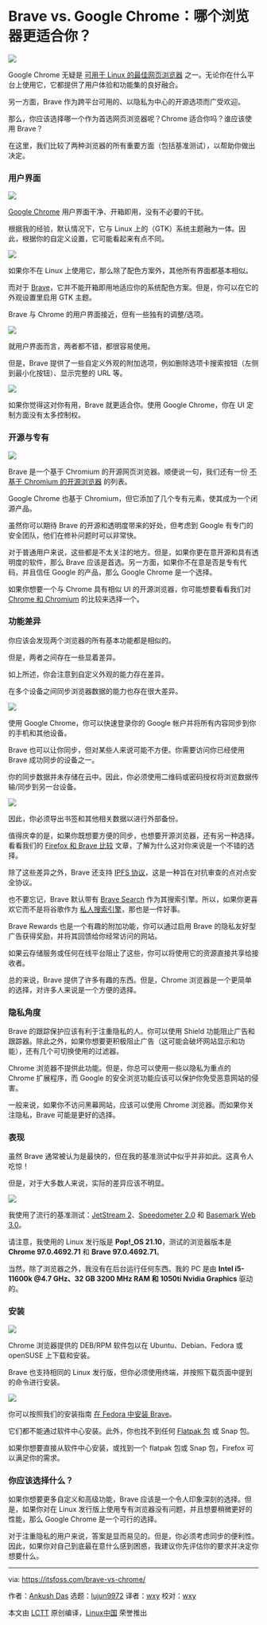 [#]: subject: "Brave vs. Google Chrome: Which is the better browser for you?"
[#]: via: "https://itsfoss.com/brave-vs-chrome/"
[#]: author: "Ankush Das https://itsfoss.com/author/ankush/"
[#]: collector: "lujun9972"
[#]: translator: "wxy"
[#]: reviewer: "wxy"
[#]: publisher: " "
[#]: url: " "

Brave vs. Google Chrome：哪个浏览器更适合你？
======

![](https://img.linux.net.cn/data/attachment/album/202201/25/163210d15a580twwpwyzmw.jpg)

Google Chrome 无疑是 [可用于 Linux 的最佳网页浏览器][1] 之一。无论你在什么平台上使用它，它都提供了用户体验和功能集的良好融合。

另一方面，Brave 作为跨平台可用的、以隐私为中心的开源选项而广受欢迎。

那么，你应该选择哪一个作为首选网页浏览器呢？Chrome 适合你吗？谁应该使用 Brave？

在这里，我们比较了两种浏览器的所有重要方面（包括基准测试），以帮助你做出决定。

### 用户界面

![][2]

[Google Chrome][3] 用户界面干净、开箱即用，没有不必要的干扰。

根据我的经验，默认情况下，它与 Linux 上的（GTK）系统主题融为一体。因此，根据你的自定义设置，它可能看起来有点不同。

![][4]

如果你不在 Linux 上使用它，那么除了配色方案外，其他所有界面都基本相似。

而对于 [Brave][5]，它并不能开箱即用地适应你的系统配色方案。但是，你可以在它的外观设置里启用 GTK 主题。

Brave 与 Chrome 的用户界面接近，但有一些独有的调整/选项。

![][6]

就用户界面而言，两者都不错，都很容易使用。

但是，Brave 提供了一些自定义外观的附加选项，例如删除选项卡搜索按钮（左侧到最小化按钮）、显示完整的 URL 等。

![][7]

如果你觉得这对你有用，Brave 就更适合你。使用 Google Chrome，你在 UI 定制方面没有太多控制权。

### 开源与专有

![][8]

Brave 是一个基于 Chromium 的开源网页浏览器。顺便说一句，我们还有一份 [不基于 Chromium 的开源浏览器][9] 的列表。

Google Chrome 也基于 Chromium，但它添加了几个专有元素，使其成为一个闭源产品。

虽然你可以期待 Brave 的开源和透明度带来的好处，但考虑到 Google 有专门的安全团队，他们在修补问题时可以非常快。

对于普通用户来说，这些都是不太关注的地方。但是，如果你更在意开源和具有透明度的软件，那么 Brave 应该是首选。另一方面，如果你不在意是否是专有代码，并且信任 Google 的产品，那么 Google Chrome 是一个选择。

如果你想要一个与 Chrome 具有相似 UI 的开源浏览器，你可能想要看看我们对 [Chrome 和 Chromium][10] 的比较来选择一个。

### 功能差异

你应该会发现两个浏览器的所有基本功能都是相似的。

但是，两者之间存在一些显着差异。

如上所述，你会注意到自定义外观的能力存在差异。

在多个设备之间同步浏览器数据的能力也存在很大差异。

![][11]

使用 Google Chrome，你可以快速登录你的 Google 帐户并将所有内容同步到你的手机和其他设备。

Brave 也可以让你同步，但对某些人来说可能不方便。你需要访问你已经使用 Brave 成功同步的设备之一。

你的同步数据并未存储在云中。因此，你必须使用二维码或密码授权将浏览数据传输/同步到另一台设备。

![][12]

因此，你必须导出书签和其他相关数据以进行外部备份。

值得庆幸的是，如果你既想要方便的同步，也想要开源浏览器，还有另一种选择。看看我们的 [Firefox 和 Brave 比较][13] 文章，了解为什么这对你来说是一个不错的选择。

除了这些差异之外，Brave 还支持 [IPFS 协议][14]，这是一种旨在对抗审查的点对点安全协议。

也不要忘记，Brave 默认带有 [Brave Search][15] 作为其搜索引擎。所以，如果你更喜欢它而不是将谷歌作为 [私人搜索引擎][16]，那也是一件好事。

Brave Rewards 也是一个有趣的附加功能，你可以通过启用 Brave 的隐私友好型广告获得奖励，并将其回馈给你经常访问的网站。

如果云存储服务或任何在线平台阻止了这些，你可以将使用它的资源直接共享给接收者。

总的来说，Brave 提供了许多有趣的东西。但是，Chrome 浏览器是一个更简单的选择，对许多人来说是一个方便的选择。

### 隐私角度

Brave 的跟踪保护应该有利于注重隐私的人。你可以使用 Shield 功能阻止广告和跟踪器。除此之外，如果你想要更积极阻止广告（这可能会破坏网站显示和功能），还有几个可切换使用的过滤器。

Chrome 浏览器不提供此功能。但是，你总可以使用一些以隐私为重点的 Chrome 扩展程序，而 Google 的安全浏览功能应该可以保护你免受恶意网站的侵害。

一般来说，如果你不访问黑幕网站，应该可以使用 Chrome 浏览器。而如果你关注隐私，Brave 可能是更好的选择。

### 表现

虽然 Brave 通常被认为是最快的，但在我的基准测试中似乎并非如此。这真令人吃惊！

但是，对于大多数人来说，实际的差异应该不明显。

![][17]

我使用了流行的基准测试：[JetStream 2][18]、[Speedometer 2.0][19] 和 [Basemark Web 3.0][20]。

请注意，我使用的 Linux 发行版是 **Pop!_OS 21.10**，测试的浏览器版本是 **Chrome 97.0.4692.71** 和 **Brave 97.0.4692.71**。

当然，除了浏览器之外，我没有在后台运行任何东西。我的 PC 是由 **Intel i5-11600k @4.7 GHz、32 GB 3200 MHz RAM 和 1050ti Nvidia Graphics** 驱动的。

### 安装

![][21]

Chrome 浏览器提供的 DEB/RPM 软件包以在 Ubuntu、Debian、Fedora 或 openSUSE 上下载和安装。

Brave 也支持相同的 Linux 发行版，但你必须使用终端，并按照下载页面中提到的命令进行安装。

![][22]

你可以按照我们的安装指南 [在 Fedora 中安装 Brave][23]。

它们都不能通过软件中心安装。此外，你也找不到任何 [Flatpak 包][24] 或 Snap 包。

如果你想要直接从软件中心安装，或找到一个 flatpak 包或 Snap 包，Firefox 可以满足你的需求。

### 你应该选择什么？

如果你想要更多自定义和高级功能，Brave 应该是一个令人印象深刻的选择。但是，如果你对在 Linux 发行版上使用专有浏览器没有问题，并且想要稍微更好的性能，那么 Google Chrome 是一个可行的选择。

对于注重隐私的用户来说，答案是显而易见的。但是，你必须考虑同步的便利性。因此，如果你对自己到底最在意什么感到困惑，我建议你先评估你的要求并决定你想要什么。

--------------------------------------------------------------------------------

via: https://itsfoss.com/brave-vs-chrome/

作者：[Ankush Das][a]
选题：[lujun9972][b]
译者：[wxy](https://github.com/wxy)
校对：[wxy](https://github.com/wxy)

本文由 [LCTT](https://github.com/LCTT/TranslateProject) 原创编译，[Linux中国](https://linux.cn/) 荣誉推出

[a]: https://itsfoss.com/author/ankush/
[b]: https://github.com/lujun9972
[1]: https://itsfoss.com/best-browsers-ubuntu-linux/
[2]: https://i2.wp.com/itsfoss.com/wp-content/uploads/2022/01/chrome-brave-ui.png?resize=800%2C435&ssl=1
[3]: https://www.google.com/chrome/index.html
[4]: https://i2.wp.com/itsfoss.com/wp-content/uploads/2022/01/google-chrome-ui.png?resize=800%2C479&ssl=1
[5]: https://brave.com
[6]: https://i1.wp.com/itsfoss.com/wp-content/uploads/2022/01/brave-browser-ui.png?resize=800%2C479&ssl=1
[7]: https://i0.wp.com/itsfoss.com/wp-content/uploads/2022/01/brave-appearance-options.png?resize=800%2C563&ssl=1
[8]: https://i1.wp.com/itsfoss.com/wp-content/uploads/2021/11/open-source-proprietary.png?resize=800%2C450&ssl=1
[9]: https://itsfoss.com/open-source-browsers-linux/
[10]: https://itsfoss.com/chrome-vs-chromium/
[11]: https://i1.wp.com/itsfoss.com/wp-content/uploads/2022/01/google-chrome-sync.png?resize=800%2C555&ssl=1
[12]: https://i2.wp.com/itsfoss.com/wp-content/uploads/2021/07/brave-sync.png?resize=800%2C383&ssl=1
[13]: https://itsfoss.com/brave-vs-firefox/
[14]: https://ipfs.io
[15]: https://itsfoss.com/brave-search-features/
[16]: https://itsfoss.com/privacy-search-engines/
[17]: https://i1.wp.com/itsfoss.com/wp-content/uploads/2022/01/chrome-brave-benchmarks.png?resize=800%2C450&ssl=1
[18]: https://webkit.org/blog/8685/introducing-the-jetstream-2-benchmark-suite/
[19]: https://webkit.org/blog/8063/speedometer-2-0-a-benchmark-for-modern-web-app-responsiveness/
[20]: https://web.basemark.com
[21]: https://i1.wp.com/itsfoss.com/wp-content/uploads/2022/01/google-chrome-package.png?resize=800%2C561&ssl=1
[22]: https://i2.wp.com/itsfoss.com/wp-content/uploads/2022/01/brave-install-linux.png?resize=800%2C325&ssl=1
[23]: https://itsfoss.com/install-brave-browser-fedora/
[24]: https://itsfoss.com/what-is-flatpak/
